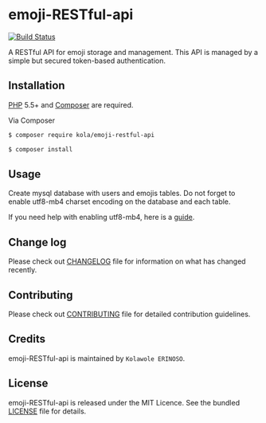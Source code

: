 # emoji-RESTful-api

[![Build Status](https://travis-ci.org/andela-kerinoso/emoji-RESTful-api.svg)](https://github.com/andela-kerinoso/emoji-RESTful-api)

A RESTful API for emoji storage and management. This API is managed by a simple but secured token-based authentication.

## Installation

[PHP](https://php.net) 5.5+ and [Composer](https://getcomposer.org) are required.

Via Composer

``` bash
$ composer require kola/emoji-restful-api
```

``` bash
$ composer install
```

## Usage

Create mysql database with users and emojis tables. Do not forget to enable utf8-mb4 charset encoding on the database and each table.

If you need help with enabling utf8-mb4, here is a [guide](https://mathiasbynens.be/notes/mysql-utf8mb4).

## Change log

Please check out [CHANGELOG](CHANGELOG.md) file for information on what has changed recently.

## Contributing

Please check out [CONTRIBUTING](CONTRIBUTING.md) file for detailed contribution guidelines.

## Credits

emoji-RESTful-api is maintained by `Kolawole ERINOSO`.

## License

emoji-RESTful-api is released under the MIT Licence. See the bundled [LICENSE](LICENSE.md) file for details.
